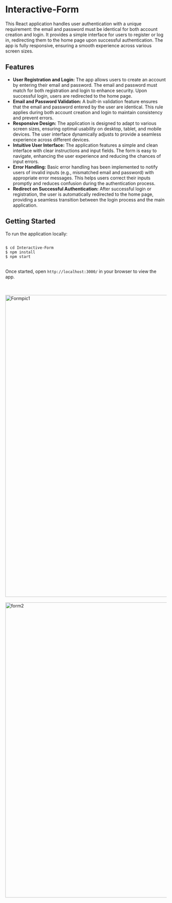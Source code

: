<h1>Interactive-Form</h1>

<p>This React application handles user authentication with a unique requirement: the email and password must be identical for both account creation and login. It provides a simple interface for users to register or log in, redirecting them to the home page upon successful authentication. The app is fully responsive, ensuring a smooth experience across various screen sizes.</p>

<h2>Features</h2>
<ul>
  <li><strong>User Registration and Login:</strong> The app allows users to create an account by entering their email and password. The email and password must match for both registration and login to enhance security. Upon successful login, users are redirected to the home page.</li>
  <li><strong>Email and Password Validation:</strong> A built-in validation feature ensures that the email and password entered by the user are identical. This rule applies during both account creation and login to maintain consistency and prevent errors.</li>
  <li><strong>Responsive Design:</strong> The application is designed to adapt to various screen sizes, ensuring optimal usability on desktop, tablet, and mobile devices. The user interface dynamically adjusts to provide a seamless experience across different devices.</li>
  <li><strong>Intuitive User Interface:</strong> The application features a simple and clean interface with clear instructions and input fields. The form is easy to navigate, enhancing the user experience and reducing the chances of input errors.</li>
  <li><strong>Error Handling:</strong> Basic error handling has been implemented to notify users of invalid inputs (e.g., mismatched email and password) with appropriate error messages. This helps users correct their inputs promptly and reduces confusion during the authentication process.</li>
  <li><strong>Redirect on Successful Authentication:</strong> After successful login or registration, the user is automatically redirected to the home page, providing a seamless transition between the login process and the main application.</li>
</ul>

<h2>Getting Started</h2>
<p>To run the application locally:</p>

<pre>
<code>
$ cd Interactive-Form  <!-- Navigate to the project directory -->
$ npm install          <!-- Install all dependencies -->
$ npm start            <!-- Start the development server -->
</code>
</pre>

<p>Once started, open <code>http://localhost:3000/</code> in your browser to view the app.</p>

<br><br>
<img width="940" alt="Formpic1" src="https://github.com/user-attachments/assets/5fdcd804-40e8-4a16-a74e-208195e33cdb"><br><br>
<img width="919" alt="form2" src="https://github.com/user-attachments/assets/cadf8a3e-f65e-4ee0-9013-f81aefb612c8">


